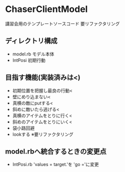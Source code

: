 # ChaserClientModel
講習会用のテンプレートソースコード
要リファクタリング

## ディレクトリ構成
* model.rb モデル本体
* IntPosi 初期行動

## 目指す機能(実装済みは<)
* 初期位置を把握し最良の行動<
* 壁にめり込まない<
* 真横の敵にputする<
* 斜めに敵いたら逃げる<
* 真横のアイテムをとりに行く<
* 斜めのアイテムをとりにいく<
* 袋小路回避
* lookする
※要リファクタリング
  
## model.rbへ統合するときの変更点
* IntPosi.rb
 'values = target.'を 'go ='に変更
